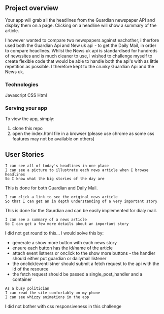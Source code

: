 
## Project overview

Your app will grab all the headlines from the Guardian newspaper API and display them on a page.  Clicking on a headline will show a summary of the article.

I however wanted to compare two newspapers against eachother, i therfore used both the Guardian Api and New uk api - to get the Daily Mail, in order to compare headlines. Whilst the News uk api is standardised for hundreds of newssites and is much cleaner to use, I wished to challenge myself to create flexible code that would be able to handle both the api's with as little repetition as possible. I therefore kept to the crunky Guardian Api and the News uk. 

### Technologies
Javascript 
CSS
Html

### Serving your app

To view the app, simply: 
1. clone this repo
2. open the index.html file in a browser (please use chrome as some css features may not be available on others)

## User Stories



```
I can see all of today's headlines in one place
I can see a picture to illustrate each news article when I browse headlines
So I know what the big stories of the day are
```
This is done for both Guardian and Daily Mail.

```
I can click a link to see the original news article
So that I can get an in depth understanding of a very important story
```
This is done for the Gaurdian and can be easily implemented for dialy mail.

```
I can see a summary of a news article
So I can get a few more details about an important story
```
I did not get round to this... I would solve this by:
 - generate a show more button with each news story
 - ensure each button has the id/name of the article
 - attach event listners or onclick to the show more buttons - the handler should either put guardian or     dailymail listener
 - the onclick/eventlistner should submit a fetch request to the api with the id of the resource
 - the fetch request should be passed a single_post_handler and a container


```
As a busy politician
I can read the site comfortably on my phone
I can see whizzy animations in the app
```
I did not bother with css responsiveness in this challenge
